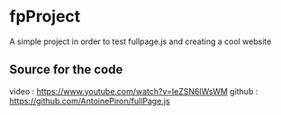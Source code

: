 # fpProject

A simple project in order to test fullpage.js and creating a cool website

## Source for the code 

video : https://www.youtube.com/watch?v=IeZSN6lWsWM
github : https://github.com/AntoinePiron/fullPage.js
